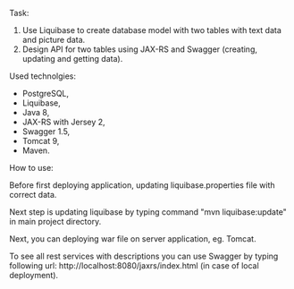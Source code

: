 Task:

1. Use Liquibase to create database model with two tables with text data and picture data.
2.  Design API for two tables using JAX-RS and Swagger (creating, updating and getting data).

Used technolgies:

- PostgreSQL,
- Liquibase,
- Java 8,
- JAX-RS with Jersey 2,
- Swagger 1.5,
- Tomcat 9,
- Maven.

How to use:

Before first deploying application, updating liquibase.properties file with correct data.

Next step is updating liquibase by typing command "mvn liquibase:update" in main project directory.

Next, you can deploying war file on server application, eg. Tomcat.

To see all rest services with descriptions you can use Swagger by typing following url: http://localhost:8080/jaxrs/index.html (in case of local deployment).
